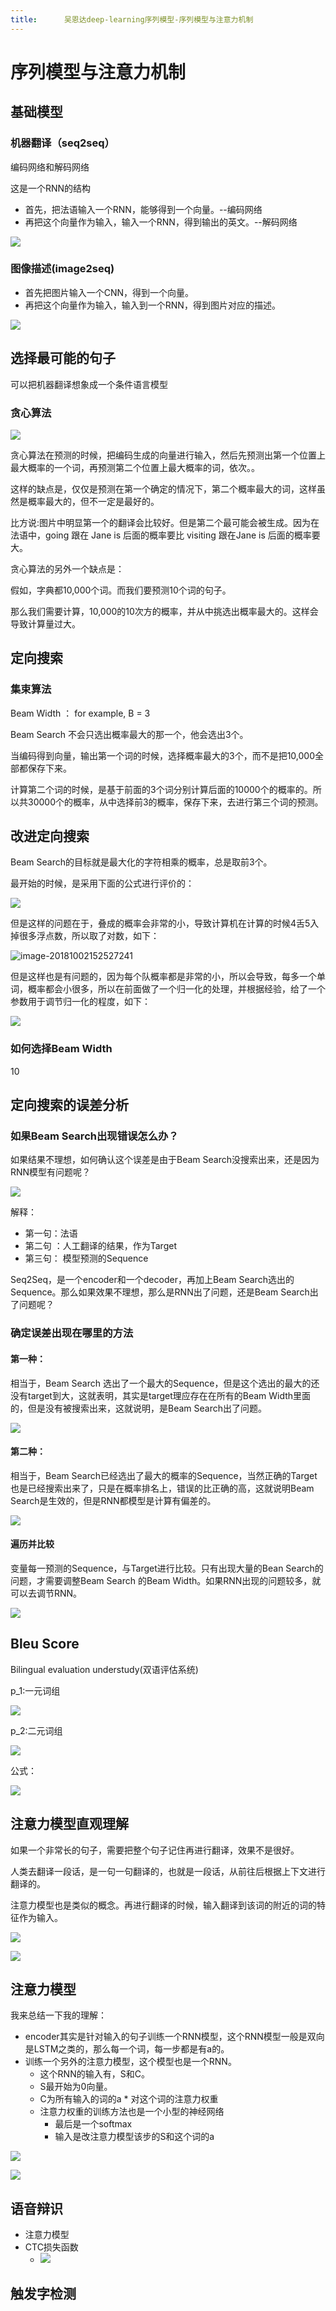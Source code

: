 ```yaml
---
title:      吴恩达deep-learning序列模型-序列模型与注意力机制
---
```

# 序列模型与注意力机制

## 基础模型

### 机器翻译（seq2seq）

编码网络和解码网络

这是一个RNN的结构

- 首先，把法语输入一个RNN，能够得到一个向量。--编码网络
- 再把这个向量作为输入，输入一个RNN，得到输出的英文。--解码网络

![](http://markdocpicture.oss-cn-hangzhou.aliyuncs.com/iPic/2018-08-26-072208.png)

### 图像描述(image2seq)

- 首先把图片输入一个CNN，得到一个向量。
- 再把这个向量作为输入，输入到一个RNN，得到图片对应的描述。

![](http://markdocpicture.oss-cn-hangzhou.aliyuncs.com/iPic/2018-08-26-072248.png)

## 选择最可能的句子

可以把机器翻译想象成一个条件语言模型

### 贪心算法

![](https://markdocpicture.oss-cn-hangzhou.aliyuncs.com/iPic/2018-09-30-075835.png)

贪心算法在预测的时候，把编码生成的向量进行输入，然后先预测出第一个位置上最大概率的一个词，再预测第二个位置上最大概率的词，依次。。

这样的缺点是，仅仅是预测在第一个确定的情况下，第二个概率最大的词，这样虽然是概率最大的，但不一定是最好的。

比方说:图片中明显第一个的翻译会比较好。但是第二个最可能会被生成。因为在法语中，going 跟在 Jane is 后面的概率要比 visiting 跟在Jane is 后面的概率要大。

贪心算法的另外一个缺点是：

假如，字典都10,000个词。而我们要预测10个词的句子。

那么我们需要计算，10,000的10次方的概率，并从中挑选出概率最大的。这样会导致计算量过大。

## 定向搜索

###  集束算法

Beam Width ： for example, B = 3

Beam Search 不会只选出概率最大的那一个，他会选出3个。

当编码得到向量，输出第一个词的时候，选择概率最大的3个，而不是把10,000全部都保存下来。

计算第二个词的时候，是基于前面的3个词分别计算后面的10000个的概率的。所以共30000个的概率，从中选择前3的概率，保存下来，去进行第三个词的预测。

## 改进定向搜索

Beam Search的目标就是最大化的字符相乘的概率，总是取前3个。

最开始的时候，是采用下面的公式进行评价的：

![](http://markdocpicture.oss-cn-hangzhou.aliyuncs.com/iPic/2018-10-02-072718.png)

但是这样的问题在于，叠成的概率会非常的小，导致计算机在计算的时候4舌5入掉很多浮点数，所以取了对数，如下：

![image-20181002152527241](/var/folders/bc/2lw168yd2w76klbbzb9fnkyc0000gn/T/abnerworks.Typora/image-20181002152527241.png)

但是这样也是有问题的，因为每个队概率都是非常的小，所以会导致，每多一个单词，概率都会小很多，所以在前面做了一个归一化的处理，并根据经验，给了一个参数用于调节归一化的程度，如下：

![](http://markdocpicture.oss-cn-hangzhou.aliyuncs.com/iPic/2018-10-02-072205.png)

### 如何选择Beam Width

10

## 定向搜索的误差分析

### 如果Beam Search出现错误怎么办？

如果结果不理想，如何确认这个误差是由于Beam Search没搜索出来，还是因为RNN模型有问题呢？

![](http://markdocpicture.oss-cn-hangzhou.aliyuncs.com/iPic/2018-10-02-085605.png)

解释：

- 第一句：法语
- 第二句 ：人工翻译的结果，作为Target
- 第三句： 模型预测的Sequence

Seq2Seq，是一个encoder和一个decoder，再加上Beam Search选出的Sequence。那么如果效果不理想，那么是RNN出了问题，还是Beam Search出了问题呢？

### 确定误差出现在哪里的方法

#### 第一种：

相当于，Beam Search 选出了一个最大的Sequence，但是这个选出的最大的还没有target到大，这就表明，其实是target理应存在在所有的Beam Width里面的，但是没有被搜索出来，这就说明，是Beam Search出了问题。

![](http://markdocpicture.oss-cn-hangzhou.aliyuncs.com/iPic/2018-10-02-084032.png)

#### 第二种：

相当于，Beam Search已经选出了最大的概率的Sequence，当然正确的Target也是已经搜索出来了，只是在概率排名上，错误的比正确的高，这就说明Beam Search是生效的，但是RNN都模型是计算有偏差的。

![](http://markdocpicture.oss-cn-hangzhou.aliyuncs.com/iPic/2018-10-02-084044.png)

#### 遍历并比较

变量每一预测的Sequence，与Target进行比较。只有出现大量的Bean Search的问题，才需要调整Beam Search 的Beam Width。如果RNN出现的问题较多，就可以去调节RNN。

![](http://markdocpicture.oss-cn-hangzhou.aliyuncs.com/iPic/2018-10-02-085211.png)

## Bleu Score

Bilingual evaluation understudy(双语评估系统)

p_1:一元词组

![](http://markdocpicture.oss-cn-hangzhou.aliyuncs.com/iPic/2018-10-03-072929.png)

p_2:二元词组

![](http://markdocpicture.oss-cn-hangzhou.aliyuncs.com/iPic/2018-10-03-072902.png)

公式：

![](http://markdocpicture.oss-cn-hangzhou.aliyuncs.com/iPic/2018-10-03-072837.png)

## 注意力模型直观理解

 如果一个非常长的句子，需要把整个句子记住再进行翻译，效果不是很好。

人类去翻译一段话，是一句一句翻译的，也就是一段话，从前往后根据上下文进行翻译的。

注意力模型也是类似的概念。再进行翻译的时候，输入翻译到该词的附近的词的特征作为输入。

![](http://markdocpicture.oss-cn-hangzhou.aliyuncs.com/iPic/2018-10-03-130121.png)

![](http://markdocpicture.oss-cn-hangzhou.aliyuncs.com/iPic/2018-10-03-130243.png)

##  注意力模型

我来总结一下我的理解：

- encoder其实是针对输入的句子训练一个RNN模型，这个RNN模型一般是双向是LSTM之类的，那么每一个词，每一步都是有a的。
- 训练一个另外的注意力模型，这个模型也是一个RNN。
  - 这个RNN的输入有，S和C。
  - S最开始为0向量。
  - C为所有输入的词的a * 对这个词的注意力权重
  - 注意力权重的训练方法也是一个小型的神经网络
    - 最后是一个softmax
    - 输入是改注意力模型该步的S和这个词的a

![](http://markdocpicture.oss-cn-hangzhou.aliyuncs.com/iPic/2018-10-03-083053.png)

![](http://markdocpicture.oss-cn-hangzhou.aliyuncs.com/iPic/2018-10-03-124452.png)

## 语音辩识

- 注意力模型
- CTC损失函数 
  - ![](http://markdocpicture.oss-cn-hangzhou.aliyuncs.com/iPic/2018-10-03-132547.png)

## 触发字检测
